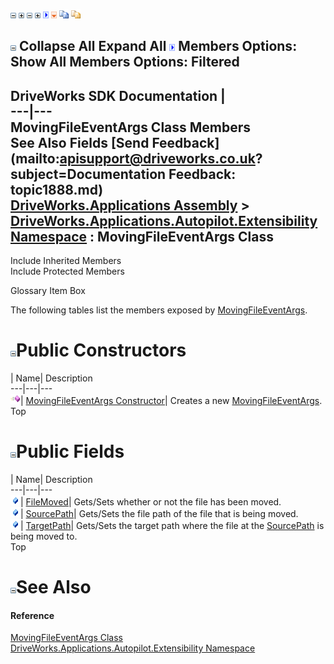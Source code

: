 ![](dotnetimages/collapse.gif) ![](dotnetimages/expand.gif) ![](dotnetimages/collapse.gif) ![](dotnetimages/expand.gif) ![](dotnetimages/drpdown.gif) ![](dotnetimages/drpdown_orange.gif) ![](dotnetimages/copycode.gif) ![](dotnetimages/copycodeHighlight.gif)

![](dotnetimages/collapse.gif) Collapse All Expand All ![](dotnetimages/drpdown.gif) Members Options: Show All  Members Options: Filtered   
---  
DriveWorks SDK Documentation  |   
---|---  
MovingFileEventArgs Class Members   
See Also Fields [Send Feedback](mailto:apisupport@driveworks.co.uk?subject=Documentation Feedback: topic1888.md)  
[DriveWorks.Applications Assembly](topic13.md) > [DriveWorks.Applications.Autopilot.Extensibility Namespace](topic1633.md) : MovingFileEventArgs Class  
---  
  
Include Inherited Members    
Include Protected Members  


Glossary Item Box

The following tables list the members exposed by [MovingFileEventArgs](topic1888.md).

# ![](dotnetimages/collapse.gif)Public Constructors

| Name| Description  
---|---|---  
![Public Constructor](dotnetimages/publicConstructor.gif)| [MovingFileEventArgs Constructor](topic1894.md)| Creates a new [MovingFileEventArgs](topic1888.md).   
Top

# ![](dotnetimages/collapse.gif)Public Fields

| Name| Description  
---|---|---  
![Public Field](dotnetimages/publicField.gif)| [FileMoved](topic1895.md)| Gets/Sets whether or not the file has been moved.   
![Public Field](dotnetimages/publicField.gif)| [SourcePath](topic1896.md)| Gets/Sets the file path of the file that is being moved.   
![Public Field](dotnetimages/publicField.gif)| [TargetPath](topic1897.md)| Gets/Sets the target path where the file at the [SourcePath](topic1896.md) is being moved to.   
Top

# ![](dotnetimages/collapse.gif)See Also

#### Reference

[MovingFileEventArgs Class](topic1888.md)   
[DriveWorks.Applications.Autopilot.Extensibility Namespace](topic1633.md)


